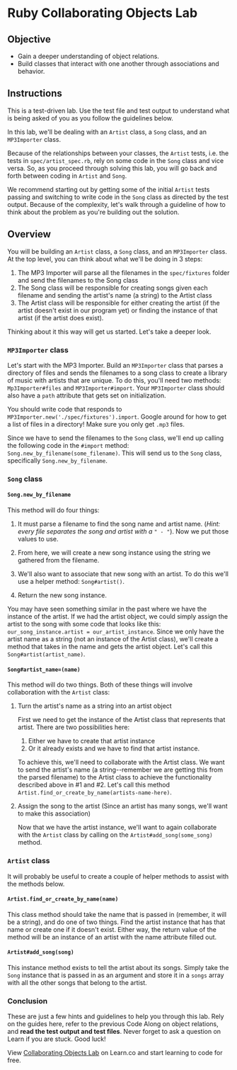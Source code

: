 # Ruby Collaborating Objects Lab

## Objective

- Gain a deeper understanding of object relations.
- Build classes that interact with one another through associations and behavior.

## Instructions

This is a test-driven lab. Use the test file and test output to understand what
is being asked of you as you follow the guidelines below.

In this lab, we'll be dealing with an `Artist` class, a `Song` class, and an
`MP3Importer` class.

Because of the relationships between your classes, the `Artist` tests, i.e. the
tests in `spec/artist_spec.rb`, rely on some code in the `Song` class and vice
versa. So, as you proceed through solving this lab, you will go back and forth
between coding in `Artist` and `Song`.

We recommend starting out by getting some of the initial `Artist` tests passing
and switching to write code in the `Song` class as directed by the test output.
Because of the complexity, let's walk through a guideline of how to think about
the problem as you're building out the solution.

## Overview

You will be building an `Artist` class, a `Song` class, and an `MP3Importer`
class. At the top level, you can think about what we'll be doing in 3 steps:

1. The MP3 Importer will parse all the filenames in the `spec/fixtures` folder
   and send the filenames to the Song class
2. The Song class will be responsible for creating songs given each filename and
   sending the artist's name (a string) to the Artist class
3. The Artist class will be responsible for either creating the artist (if the
   artist doesn't exist in our program yet) or finding the instance of that
   artist (if the artist does exist).

Thinking about it this way will get us started. Let's take a deeper look.

### `MP3Importer` class

Let's start with the MP3 Importer. Build an `MP3Importer` class that parses a
directory of files and sends the filenames to a song class to create a library
of music with artists that are unique. To do this, you'll need two methods:
`Mp3Importer#files` and `MP3Importer#import`. Your `MP3Importer` class should
also have a `path` attribute that gets set on initialization.

You should write code that responds to
`MP3Importer.new('./spec/fixtures').import`. Google around for how to get a list
of files in a directory! Make sure you only get `.mp3` files.

Since we have to send the filenames to the `Song` class, we'll end up calling
the following code in the `#import` method:
`Song.new_by_filename(some_filename)`. This will send us to the `Song` class,
specifically `Song.new_by_filename`.

### `Song` class

#### `Song.new_by_filename`

This method will do four things:

1. It must parse a filename to find the song name and artist name. (_Hint: every
   file separates the song and artist with a `" - "`_). Now we put those values
   to use.

2. From here, we will create a new song instance using the string we gathered from the filename.

3. We'll also want to associate that new song with an artist. To do this we'll
   use a helper method: `Song#artist()`.

4. Return the new song instance.

You may have seen something similar in the past where we have the instance of
the artist. If we had the artist object, we could simply assign the artist to
the song with some code that looks like this: `our_song_instance.artist =
our_artist_instance`. Since we only have the artist name as a string (not an
instance of the Artist class), we'll create a method that takes in the name and
gets the artist object. Let's call this `Song#artist(artist_name)`.

#### `Song#artist_name=(name)`

This method will do two things. Both of these things will involve collaboration
with the `Artist` class:

1. Turn the artist's name as a string into an artist object

    First we need to get the instance of the Artist class that represents that
    artist. There are two possibilities here:

    1. Either we have to create that artist instance
    2. Or it already exists and we have to find that artist instance.

    To achieve this, we'll need to collaborate with the Artist class. We want to
    send the artist's name (a string--remember we are getting this from the
    parsed filename) to the Artist class to achieve the functionality described
    above in #1 and #2. Let's call this method
    `Artist.find_or_create_by_name(artists-name-here)`.

2. Assign the song to the artist (Since an artist has many songs, we'll want to
   make this association)

    Now that we have the artist instance, we'll want to again collaborate with
    the `Artist` class by calling on the `Artist#add_song(some_song)` method.

### `Artist` class

It will probably be useful to create a couple of helper methods to assist with
the methods below.

#### `Artist.find_or_create_by_name(name)`

This class method should take the name that is passed in (remember, it will be a
string), and do one of two things. Find the artist instance that has that name
or create one if it doesn't exist. Either way, the return value of the method
will be an instance of an artist with the name attribute filled out.

#### `Artist#add_song(song)`

This instance method exists to tell the artist about its songs. Simply take the
`Song` instance that is passed in as an argument and store it in a `songs` array
with all the other songs that belong to the artist.

### Conclusion

These are just a few hints and guidelines to help you through this lab. Rely on
the guides here, refer to the previous Code Along on object relations, and
**read the test output and test files**. Never forget to ask a question on Learn
if you are stuck. Good luck!

<p class='util--hide'>View <a href='https://learn.co/lessons/ruby-collaborating-objects-lab'>Collaborating Objects Lab</a> on Learn.co and start learning to code for free.</p>
